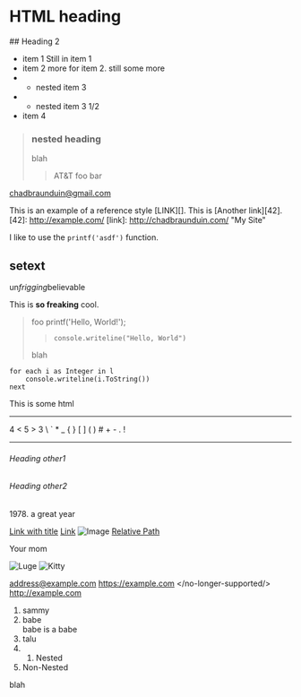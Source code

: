 <h1>HTML heading</h1>
## Heading 2

* item 1
Still in item 1
* item 2
more for item 2.
still some more
* * nested item 3
* * nested item 3 1/2
* item 4

> ### nested heading
> 
> blah
> 
> > AT&T
> foo
bar

<chadbraunduin@gmail.com>

This is an example of a reference style [LINK][].
This is [Another link][42].
[42]: http://example.com/
[link]: http://chadbraunduin.com/ "My Site"

I like to use the `printf('asdf')` function.

setext
---

un*frigging*believable

This is **so
freaking** cool.

> foo
>     printf('Hello, World!');
> >     console.writeline("Hello, World")
> 
> blah

    for each i as Integer in l
		console.writeline(i.ToString())
    next

<div>
This is some html
</div>

<hr />
4 < 5 > 3 \ ` * _ { } [ ] ( ) # + - . !

___

###### Heading other1 #
###### Heading other2

1978\. a great year

[Link with title](http://example.com "Example")
[Link](http://example.com)
![Image](http://example.com/your-mom.jpg)
[Relative Path](/example)

Your mom

![Luge](/path/to/cat/luge.jpg)
![Kitty](/path/to/cat/pic.jpg "Sammy as a Kitten")

<address@example.com>
<https://example.com>
</no-longer-supported/>
<http://example.com>

1. sammy
12. babe
    <div class="foo">
	babe is a babe
	</div>
1. talu
1. 1. Nested
1. Non-Nested

blah


